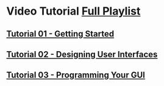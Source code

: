 # Video Tutorial [Full Playlist](https://www.youtube.com/watch?v=sIQr1hdmLTs&list=PLX1Q-hFcycYaeifoeVQc-DymohckCcMz9)

## [Tutorial 01 - Getting Started](https://www.youtube.com/watch?v=sIQr1hdmLTs)

## [Tutorial 02 - Designing User Interfaces](https://www.youtube.com/watch?v=mLJ7nL5qtaU)

## [Tutorial 03 - Programming Your GUI](https://www.youtube.com/watch?v=7nszf2clZ_o)
